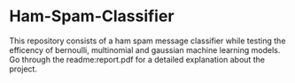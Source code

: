 # Ham-Spam-Classifier

This repository consists of a ham spam message classifier while testing the efficency of bernoulli, multinomial and gaussian machine learning models. Go through the readme:report.pdf for a detailed explanation about the project.
